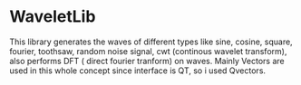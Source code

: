 # WaveletLib
This library generates the waves of different types like sine, cosine, square, fourier, toothsaw, random noise signal, cwt (continous wavelet transform), also performs DFT ( direct fourier tranform) on waves. Mainly Vectors are used in this whole concept since interface is QT, so i used Qvectors.
